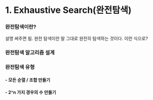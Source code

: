 # 1. Exhaustive Search\(완전탐색\)

### 완전탐색이란?

설명 써주면 됨. 완전 탐색이란 말 그대로 완전히 탐색하는 것이다. 이런 식으로?

### 완전탐색 알고리즘 설계

### 완전탐색 유형

#### - 모든 순열 / 조합 만들기

#### - 2^n 가지 경우의 수 만들기



